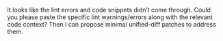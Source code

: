 It looks like the lint errors and code snippets didn’t come through. Could you please paste the specific lint warnings/errors along with the relevant code context? Then I can propose minimal unified-diff patches to address them.